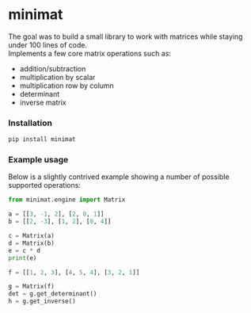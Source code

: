 # minimat
The goal was to build a small library to work with matrices while staying under 100 lines of code.<br>
Implements a few core matrix operations such as:
* addition/subtraction
* multiplication by scalar
* multiplication row by column 
* determinant 
* inverse matrix

### Installation

```bash
pip install minimat
```

### Example usage

Below is a slightly contrived example showing a number of possible supported operations:

```python
from minimat.engine import Matrix

a = [[3, -1, 2], [2, 0, 1]]
b = [[2, -3], [1, 2], [0, 4]]

c = Matrix(a)
d = Matrix(b)
e = c * d
print(e)

f = [[1, 2, 3], [4, 5, 4], [3, 2, 1]]

g = Matrix(f)
det = g.get_determinant()
h = g.get_inverse()
```

